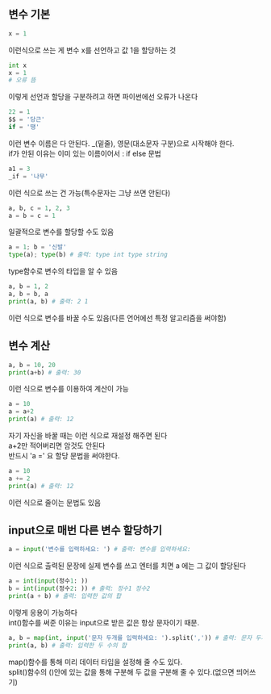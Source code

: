 ## 변수 기본
```python
x = 1
```
이런식으로 쓰는 게 변수 x를 선언하고 값 1을 할당하는 것

```python
int x 
x = 1 
# 오류 뜸 
``` 
이렇게 선언과 할당을 구분하려고 하면 파이썬에선 오류가 나온다

```python
22 = 1
$$ = '당근'
if = '땡'
``` 
이런 변수 이름은 다 안된다. _(밑줄), 영문(대소문자 구분)으로 시작해야 한다.  
if가 안된 이유는 이미 있는 이름이어서 : if else 문법

```python
a1 = 3
_if = '나무'
```
이런 식으로 쓰는 건 가능(특수문자는 그냥 쓰면 안된다)  

```python
a, b, c = 1, 2, 3
a = b = c = 1
```
일괄적으로 변수를 할당할 수도 있음

```python
a = 1; b = '신발'
type(a); type(b) # 출력: type int type string
```
type함수로 변수의 타입을 알 수 있음

```python
a, b = 1, 2
a, b = b, a
print(a, b) # 출력: 2 1
```
이런 식으로 변수를 바꿀 수도 있음(다른 언어에선 특정 알고리즘을 써야함)

## 변수 계산
```python
a, b = 10, 20
print(a+b) # 출력: 30
```
이런 식으로 변수를 이용하여 계산이 가능

```python
a = 10
a = a+2 
print(a) # 출력: 12
```
자기 자신을 바꿀 때는 이런 식으로 재설정 해주면 된다  
a+2만 적어버리면 암것도 안된다  
반드시 'a =' 요 할당 문법을 써야한다. 

```python
a = 10
a += 2
print(a) # 출력: 12
```
이런 식으로 줄이는 문법도 있음

## input으로 매번 다른 변수 할당하기
```python
a = input('변수를 입력하세요: ') # 출력: 변수를 입력하세요: 
```
이런 식으로 출력된 문장에 실제 변수를 쓰고 엔터를 치면 a 에는 그 값이 할당된다

```python
a = int(input(정수1: ))
b = int(input(정수2: )) # 출력: 정수1 정수2
print(a + b) # 출력: 입력한 값의 합
```
이렇게 응용이 가능하다  
int()함수를 써준 이유는 input으로 받은 값은 항상 문자이기 때문.

```python
a, b = map(int, input('문자 두개를 입력하세요: ').split(',')) # 출력: 문자 두개를 입력하세요: 
print(a, b) # 출력: 입력한 두 수의 합
```
map()함수를 통해 미리 데이터 타입을 설정해 줄 수도 있다.  
split()함수의 ()안에 있는 값을 통해 구분해 두 값을 구분해 줄 수 있다.(없으면 띄어쓰기)


